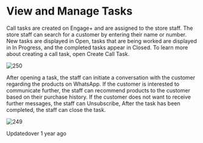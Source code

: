 # View and Manage Tasks

Call tasks are created on Engage+ and are assigned to the store staff. The store staff can search for a customer by entering their name or number. New tasks are displayed in Open, tasks that are being worked are displayed in In Progress, and the completed tasks appear in Closed. To learn more about creating a call task, open Create Call Task.

![250](https://files.readme.io/e1d77e2-tasks.png)

After opening a task, the staff can initiate a conversation with the customer regarding the products on WhatsApp. If the customer is interested to communicate further, the staff can recommend products to the customer based on their purchase history. If the customer does not want to receive further messages, the staff can Unsubscribe, After the task has been completed, the staff can close the task.

![249](https://files.readme.io/79c5b31-task.png)

Updatedover 1 year ago